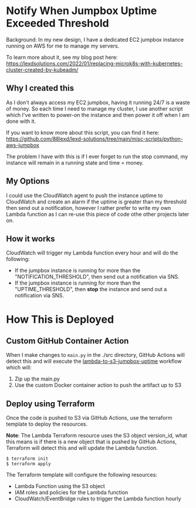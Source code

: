 # Notify When Jumpbox Uptime Exceeded Threshold
Background: In my new design, I have a dedicated EC2 jumpbox instance running on AWS for me to manage my servers.

To learn more about it, see my blog post here: https://lexdsolutions.com/2022/01/replacing-microk8s-with-kubernetes-cluster-created-by-kubeadm/

## Why I created this
As I don't always access my EC2 jumpbox, having it running 24/7 is a waste of money. So each time I need to manage my cluster, I use another script which I've written to power-on the instance and then power it off when I am done with it.

If you want to know more about this script, you can find it here: https://github.com/88lexd/lexd-solutions/tree/main/misc-scripts/python-aws-jumpbox

The problem I have with this is if I ever forget to run the stop command, my instance will remain in a running state and time = money.

## My Options
I could use the CloudWatch agent to push the instance uptime to CloudWatch and create an alarm if the uptime is greater than my threshold then send out a notification, however I rather prefer to write my own Lambda function as I can re-use this piece of code othe other projects later on.

## How it works
CloudWatch will trigger my Lambda function every hour and will do the following:
 - If the jumpbox instance is running for more than the "NOTIFICATION_THRESHOLD", then send out a notification via SNS.
 - If the jumpbox instance is running for more than the "UPTIME_THRESHOLD", then **stop** the instance and send out a notification via SNS.

# How This is Deployed
## Custom GitHub Container Action
When I make changes to `main.py` in the ./src directory, GitHub Actions will detect this and will execute the [lambda-to-s3-jumpbox-uptime](https://github.com/88lexd/lexd-solutions/blob/main/.github/workflows/lambda-to-s3-jumpbox-uptime.yml) workflow which will:

1) Zip up the main.py
2) Use the custom Docker container action to push the artifact up to S3

## Deploy using Terraform
Once the code is pushed to S3 via GitHub Actions, use the terraform template to deploy the resources.

**Note**: The Lambda Terraform resource uses the S3 object version_id, what this means is if there is a new object that is pushed by GitHub Actions, Terraform will detect this and will update the Lambda function.

```
$ terraform init
$ terraform apply
```

The Terraform template will configure the following resources:
 - Lambda Function using the S3 object
 - IAM roles and policies for the Lambda function
 - CloudWatch/EventBridge rules to trigger the Lambda function hourly
